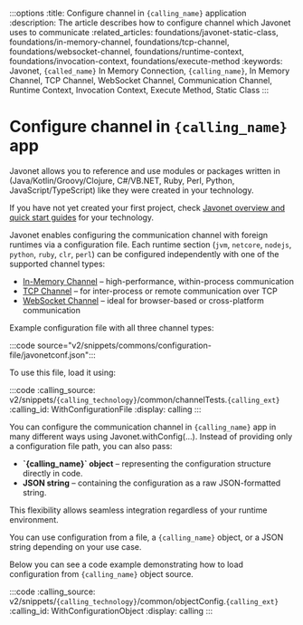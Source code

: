 :::options
:title: Configure channel in `{calling_name}` application
:description: The article describes how to configure channel which Javonet uses to communicate
:related_articles: foundations/javonet-static-class, foundations/in-memory-channel, foundations/tcp-channel, foundations/websocket-channel, foundations/runtime-context, foundations/invocation-context, foundations/execute-method
:keywords: Javonet, `{called_name}` In Memory Connection, `{calling_name}`, In Memory Channel, TCP Channel, WebSocket Channel, Communication Channel, Runtime Context, Invocation Context, Execute Method, Static Class
:::

# Configure channel in `{calling_name}` app

Javonet allows you to reference and use modules or packages written in (Java/Kotlin/Groovy/Clojure, C#/VB.NET, Ruby, Perl, Python, JavaScript/TypeScript) like they were created in your technology.

If you have not yet created your first project, check [Javonet overview and quick start guides](/guides/v2/`{calling_technology}`/`{called_technology}`/getting-started/about-javonet) for your technology.

Javonet enables configuring the communication channel with foreign runtimes via a configuration file. Each runtime section (`jvm`, `netcore`, `nodejs`, `python`, `ruby`, `clr`, `perl`) can be configured independently with one of the supported channel types:

<ul>
  <li><a href="/guides/v2/javascript/foundations/in-memory-channel">In-Memory Channel</a> – high-performance, within-process communication</li>
  <li><a href="/guides/v2/javascript/foundations/tcp-channel">TCP Channel</a> – for inter-process or remote communication over TCP</li>
  <li><a href="/guides/v2/javascript/foundations/websocket-channel">WebSocket Channel</a> – ideal for browser-based or cross-platform communication</li>
</ul>

Example configuration file with all three channel types:

:::code source="v2/snippets/commons/configuration-file/javonetconf.json":::

To use this file, load it using:

:::code
:calling_source: v2/snippets/`{calling_technology}`/common/channelTests.`{calling_ext}`
:calling_id: WithConfigurationFile
:display: calling
:::

You can configure the communication channel in `{calling_name}` app in many different ways using Javonet.withConfig(...).
Instead of providing only a configuration file path, you can also pass:

<ul>
  <li><strong>`{calling_name}` object</strong> – representing the configuration structure directly in code.</li>
  <li><strong>JSON string</strong> – containing the configuration as a raw JSON-formatted string.</li>
</ul>

This flexibility allows seamless integration regardless of your runtime environment.

You can use configuration from a file, a `{calling_name}` object, or a JSON string depending on your use case.

Below you can see a code example demonstrating how to load configuration from `{calling_name}` object source.

:::code
:calling_source: v2/snippets/`{calling_technology}`/common/objectConfig.`{calling_ext}`
:calling_id: WithConfigurationObject
:display: calling
:::
